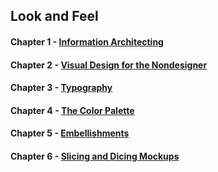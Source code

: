 Look and Feel
-------------

#### Chapter 1 - [Information Architecting][Chapter 1]

#### Chapter 2 - [Visual Design for the Nondesigner][Chapter 2]

#### Chapter 3 - [Typography][Chapter 3]

#### Chapter 4 - [The Color Palette][Chapter 4]

#### Chapter 5 - [Embellishments][Chapter 5]

#### Chapter 6 - [Slicing and Dicing Mockups][Chapter 6]


[Chapter 1]:            https://github.com/maxxiimo/the-front-end-manifesto/blob/master/chp1-information-architecting.md#information-architecting
[Chapter 2]:           https://github.com/maxxiimo/the-front-end-manifesto/blob/master/chp2-visual-design-for-the-nondesigner.md#visual-design-for-the-nondesigner
[Chapter 3]:           https://github.com/maxxiimo/the-front-end-manifesto/blob/master/chp3-typography.md#typography
[Chapter 4]:           https://github.com/maxxiimo/the-front-end-manifesto/blob/master/chp4-the-color-palette.md#the-color-palette
[Chapter 5]:           https://github.com/maxxiimo/the-front-end-manifesto/blob/master/chp5-embellishments.md#embellishments
[Chapter 6]:           https://github.com/maxxiimo/the-front-end-manifesto/blob/master/chp6-slicing-and-dicing-mockups.md#slicing-and-dicing-mockups
